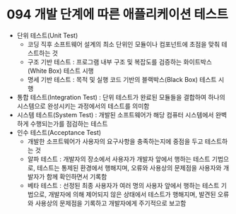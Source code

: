 # 094 개발 단계에 따른 애플리케이션 테스트

- 단위 테스트(Unit Test)
  - 코딩 직후 소프트웨어 설계의 최소 단위인 모듈이나 컴포넌트에 초점을 맞춰 테스트하는 것
  - 구조 기반 테스트 : 프로그램 내부 구조 및 복잡도를 검증하는 화이트박스(White Box) 테스트 시행
  - 명세 기반 테스트 : 목적 및 실행 코드 기반의 블랙박스(Black Box) 테스트 시행
- 통합 테스트(Integration Test) : 단위 테스트가 완료된 모듈들을 결합하여 하나의 시스템으로 완성시키는 과정에서의 테스트를 의미함
- 시스템 테스트(System Test) : 개발된 소프트웨어가 해당 컴퓨터 시스템에서 완벽하게 수행되는가를 점검하는 테스트
- 인수 테스트(Acceptance Test)
  - 개발한 소프트웨어가 사용자의 요구사항을 충족하는지에 중점을 두고 테스트하는 것
  - 알파 테스트 : 개발자의 장소에서 사용자가 개발자 앞에서 행하는 테스트 기법으로, 테스트는 통제된 환경에서 행해지며, 오류와 사용상의 문제점을 사용자와 개발자가 함께 확인하면서 기록함
  - 베타 테스트 : 선정된 최종 사용자가 여러 명의 사용자 앞에서 행하는 테스트 기법으로, 개발자에 의해 제어되지 않은 상태에서 테스트가 행해지며, 발견된 오류와 사용상의 문제점을 기록하고 개발자에게 주기적으로 보고함